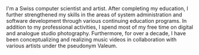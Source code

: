 I'm a Swiss computer scientist and artist. After completing my education, I further strengthened my skills in the areas of system administration and software development through various continuing education programs. In addition to my professional activities, I spend most of my free time on digital and analogue studio photography. 
Furthermore, for over a decade, I have been conceptualizing and realizing music videos in collaboration with various artists under the pseudonym Valeum.
